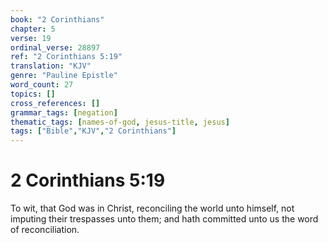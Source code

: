 ```yaml
---
book: "2 Corinthians"
chapter: 5
verse: 19
ordinal_verse: 28897
ref: "2 Corinthians 5:19"
translation: "KJV"
genre: "Pauline Epistle"
word_count: 27
topics: []
cross_references: []
grammar_tags: [negation]
thematic_tags: [names-of-god, jesus-title, jesus]
tags: ["Bible","KJV","2 Corinthians"]
---
```


# 2 Corinthians 5:19

To wit, that God was in Christ, reconciling the world unto himself, not imputing their trespasses unto them; and hath committed unto us the word of reconciliation.
